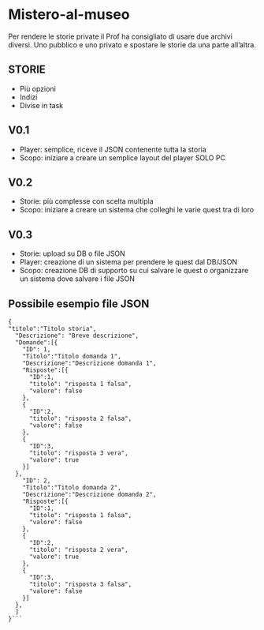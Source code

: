 # Mistero-al-museo

Per rendere le storie private il Prof ha consigliato di usare due archivi diversi. Uno pubblico e uno privato e spostare le storie da una parte all’altra.

## STORIE

- Più opzioni
- Indizi
- Divise in task

## V0.1

- Player: semplice, riceve il JSON contenente tutta la storia
- Scopo: iniziare a creare un semplice layout del player SOLO PC

## V0.2

- Storie: più complesse con scelta multipla
- Scopo: iniziare a creare un sistema che colleghi le varie quest tra di loro

## V0.3

- Storie: upload su DB o file JSON
- Player: creazione di un sistema per prendere le quest dal DB/JSON
- Scopo: creazione DB di supporto su cui salvare le quest o organizzare un sistema dove salvare i file JSON

## Possibile esempio file JSON

```
{
"titolo":"Titolo storia",
  "Descrizione": "Breve descrizione",
  "Domande":[{
    "ID": 1,
    "Titolo":"Titolo domanda 1",
    "Descrizione":"Descrizione domanda 1",
    "Risposte":[{
      "ID":1,
      "titolo": "risposta 1 falsa",
      "valore": false
    },
    {
      "ID":2,
      "titolo": "risposta 2 falsa",
      "valore": false
    },
    {
      "ID":3,
      "titolo": "risposta 3 vera",
      "valore": true
    }]
  },
    "ID": 2,
    "Titolo":"Titolo domanda 2",
    "Descrizione":"Descrizione domanda 2",
    "Risposte":[{
      "ID":1,
      "titolo": "risposta 1 falsa",
      "valore": false
    },
    {
      "ID":2,
      "titolo": "risposta 2 vera",
      "valore": true
    },
    {
      "ID":3,
      "titolo": "risposta 3 falsa",
      "valore": false
    }]
  },
  ]
}```